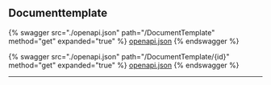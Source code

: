 ## Documenttemplate




{% swagger src="./openapi.json" path="/DocumentTemplate" method="get" expanded="true" %}
[openapi.json](./docs/openapi.json)
{% endswagger %}

{% swagger src="./openapi.json" path="/DocumentTemplate/{id}" method="get" expanded="true" %}
[openapi.json](./docs/openapi.json)
{% endswagger %}


---


